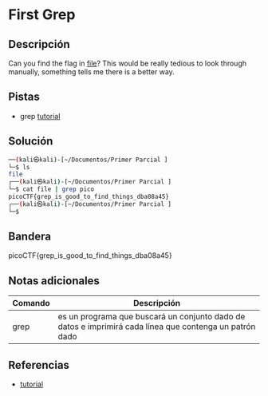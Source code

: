 # First Grep


## Descripción
Can you find the flag in [file](https://jupiter.challenges.picoctf.org/static/495d43ee4a2b9f345a4307d053b4d88d/file)? This would be really tedious to look through manually, something tells me there is a better way.

## Pistas
- grep [tutorial](https://ryanstutorials.net/linuxtutorial/grep.php)

## Solución
``` bash
──(kali㉿kali)-[~/Documentos/Primer Parcial ]
└─$ ls
file   
┌──(kali㉿kali)-[~/Documentos/Primer Parcial ]
└─$ cat file | grep pico
picoCTF{grep_is_good_to_find_things_dba08a45}   
┌──(kali㉿kali)-[~/Documentos/Primer Parcial ]
└─$ 

```

## Bandera
picoCTF{grep_is_good_to_find_things_dba08a45}

## Notas adicionales
| Comando | Descripción |
|------ | -------------- |
| grep | es un programa que buscará un conjunto dado de datos e imprimirá cada línea que contenga un patrón dado |

## Referencias
- [tutorial](https://ryanstutorials.net/linuxtutorial/grep.php)